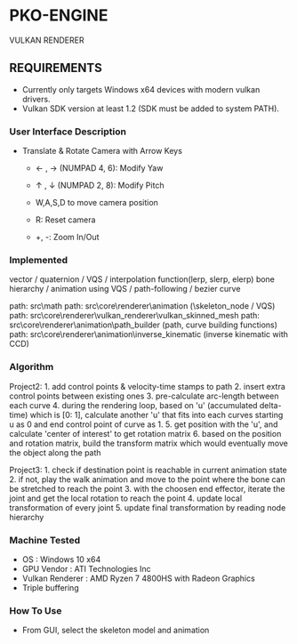 # PKO-ENGINE
VULKAN RENDERER

## REQUIREMENTS
- Currently only targets Windows x64 devices with modern vulkan drivers.
- Vulkan SDK version at least 1.2 (SDK must be added to system PATH).

### User Interface Description 

- Translate & Rotate Camera with Arrow Keys
	* ← , → (NUMPAD 4, 6): Modify Yaw 
	* ↑ , ↓ (NUMPAD 2, 8): Modify Pitch
	* W,A,S,D to move camera position

	* R: Reset camera
	* +, -: Zoom In/Out

### Implemented

vector / quaternion / VQS / interpolation function(lerp, slerp, elerp)
bone hierarchy / animation using VQS / path-following / bezier curve

path: src\math
path: src\core\renderer\animation (\skeleton_node / VQS)
path: src\core\renderer\vulkan_renderer\vulkan_skinned_mesh
path: src\core\renderer\animation\path_builder (path, curve building functions)
path: src\core\renderer\animation\inverse_kinematic (inverse kinematic with CCD)

### Algorithm

Project2: 
	1. add control points & velocity-time stamps to path
	2. insert extra control points between existing ones
	3. pre-calculate arc-length between each curve
	4. during the rendering loop, based on 'u' (accumulated delta-time) which is [0: 1], calculate another 'u' that fits into each curves starting u as 0 and end control point of curve as 1.
	5. get position with the 'u', and calculate 'center of interest' to get rotation matrix
	6. based on the position and rotation matrix, build the transform matrix which would eventually move the object along the path

Project3:
	1. check if destination point is reachable in current animation state
	2. if not, play the walk animation and move to the point where the bone can be stretched to reach the point
	3. with the choosen end effector, iterate the joint and get the local rotation to reach the point
	4. update local transformation of every joint
	5. update final transformation by reading node hierarchy

### Machine Tested
- OS : Windows 10 x64
- GPU Vendor : ATI Technologies Inc
- Vulkan Renderer : AMD Ryzen 7 4800HS with Radeon Graphics
- Triple buffering

### How To Use
- From GUI, select the skeleton model and animation

